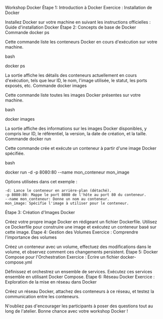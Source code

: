 Workshop Docker
Étape 1: Introduction à Docker
Exercice : Installation de Docker

Installez Docker sur votre machine en suivant les instructions officielles : Guide d'installation Docker
Étape 2: Concepts de base de Docker
Commande docker ps

Cette commande liste les conteneurs Docker en cours d'exécution sur votre machine.

bash

docker ps

La sortie affiche les détails des conteneurs actuellement en cours d'exécution, tels que leur ID, le nom, l'image utilisée, le statut, les ports exposés, etc.
Commande docker images

Cette commande liste toutes les images Docker présentes sur votre machine.

bash

docker images

La sortie affiche des informations sur les images Docker disponibles, y compris leur ID, le référentiel, la version, la date de création, et la taille.
Commande docker run

Cette commande crée et exécute un conteneur à partir d'une image Docker spécifiée.

bash

docker run -d -p 8080:80 --name mon_conteneur mon_image

Options utilisées dans cet exemple :

    -d: Lance le conteneur en arrière-plan (détaché).
    -p 8080:80: Mappe le port 8080 de l'hôte au port 80 du conteneur.
    --name mon_conteneur: Donne un nom au conteneur.
    mon_image: Spécifie l'image à utiliser pour le conteneur.

Étape 3: Création d'Images Docker

Créez votre propre image Docker en rédigeant un fichier Dockerfile. Utilisez ce Dockerfile pour construire une image et exécutez un conteneur basé sur cette image.
Étape 4: Gestion des Volumes
Exercice : Comprendre l'importance des volumes

Créez un conteneur avec un volume, effectuez des modifications dans le volume, et observez comment ces changements persistent.
Étape 5: Docker Compose pour l'Orchestration
Exercice : Écrire un fichier docker-compose.yml

Définissez et orchestrez un ensemble de services. Exécutez ces services ensemble en utilisant Docker Compose.
Étape 6: Réseau Docker
Exercice : Exploration de la mise en réseau dans Docker

Créez un réseau Docker, attachez des conteneurs à ce réseau, et testez la communication entre les conteneurs.

N'oubliez pas d'encourager les participants à poser des questions tout au long de l'atelier. Bonne chance avec votre workshop Docker !
